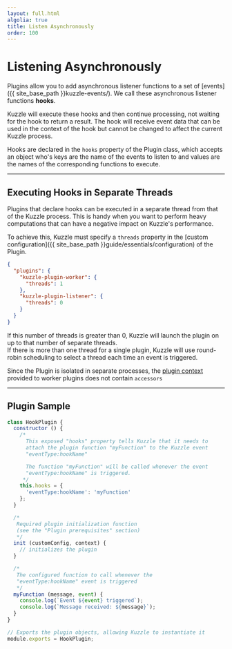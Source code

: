 ```yaml
---
layout: full.html
algolia: true
title: Listen Asynchronously
order: 100
---
```


# Listening Asynchronously

Plugins allow you to add asynchronous listener functions to a set of [events]({{ site_base_path }}kuzzle-events/). We call these asynchronous listener functions **hooks**.

Kuzzle will execute these hooks and then continue processing, not waiting for the hook to return a result. The hook will receive event data that can be used in the context of the hook but cannot be changed to affect the current Kuzzle process.

Hooks are declared in the `hooks` property of the Plugin class, which accepts an object who's keys are the name of the events to listen to and values are the names of the corresponding functions to execute.

---

## Executing Hooks in Separate Threads

Plugins that declare hooks can be executed in a separate thread from that of the Kuzzle process. This is handy when you want to perform heavy computations that can have a negative impact on Kuzzle's performance.

To achieve this, Kuzzle must specify a `threads` property in the [custom configuration]({{ site_base_path }}guide/essentials/configuration) of the Plugin.

```json
{
  "plugins": {
    "kuzzle-plugin-worker": {
      "threads": 1
    },
    "kuzzle-plugin-listener": {
      "threads": 0
    }
  }
}
```

If this number of threads is greater than 0, Kuzzle will launch the plugin on up to that number of separate threads.  
If there is more than one thread for a single plugin, Kuzzle will use round-robin scheduling to select a thread each time an event is triggered.

<aside class="notice">
Since the Plugin is isolated in separate processes, the <a href="{{ site_base_path }}plugins-reference/plugins-context">plugin context</a> provided to worker plugins does not contain <code>accessors</code>
</aside>


---

## Plugin Sample

```javascript
class HookPlugin {
  constructor () {
    /*
      This exposed "hooks" property tells Kuzzle that it needs to
      attach the plugin function "myFunction" to the Kuzzle event
      "eventType:hookName"

      The function "myFunction" will be called whenever the event
      "eventType:hookName" is triggered.
     */
    this.hooks = {
      'eventType:hookName': 'myFunction'
    };
  }

  /*
   Required plugin initialization function
   (see the "Plugin prerequisites" section)
   */
  init (customConfig, context) {
    // initializes the plugin
  }

  /*
   The configured function to call whenever the
   "eventType:hookName" event is triggered
   */
  myFunction (message, event) {
    console.log(`Event ${event} triggered`);
    console.log(`Message received: ${message}`);
  }
}

// Exports the plugin objects, allowing Kuzzle to instantiate it
module.exports = HookPlugin;
```
